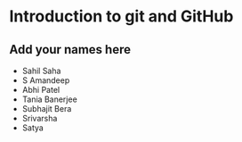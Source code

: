 # Introduction to git and GitHub
## Add your names here

- Sahil Saha
- S Amandeep
- Abhi Patel
- Tania Banerjee
- Subhajit Bera
- Srivarsha
- Satya
